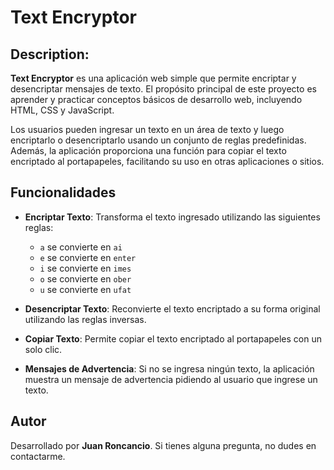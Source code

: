 # Text Encryptor

## Description:

**Text Encryptor** es una aplicación web simple que permite encriptar y desencriptar mensajes de texto. El propósito principal de este proyecto es aprender y practicar conceptos básicos de desarrollo web, incluyendo HTML, CSS y JavaScript.

Los usuarios pueden ingresar un texto en un área de texto y luego encriptarlo o desencriptarlo usando un conjunto de reglas predefinidas. Además, la aplicación proporciona una función para copiar el texto encriptado al portapapeles, facilitando su uso en otras aplicaciones o sitios.

## Funcionalidades

- **Encriptar Texto**: Transforma el texto ingresado utilizando las siguientes reglas:
  - `a` se convierte en `ai`
  - `e` se convierte en `enter`
  - `i` se convierte en `imes`
  - `o` se convierte en `ober`
  - `u` se convierte en `ufat`

- **Desencriptar Texto**: Reconvierte el texto encriptado a su forma original utilizando las reglas inversas.

- **Copiar Texto**: Permite copiar el texto encriptado al portapapeles con un solo clic.

- **Mensajes de Advertencia**: Si no se ingresa ningún texto, la aplicación muestra un mensaje de advertencia pidiendo al usuario que ingrese un texto.






## Autor

Desarrollado por **Juan Roncancio**. Si tienes alguna pregunta, no dudes en contactarme.
